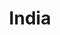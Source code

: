 ﻿---
title: "India"
permalink: periodes_609.html
layout: periode
dataInici: 1778
dataFi: 1783
sidebar: periodes
pares:
  - id: 607
    title: "Intervención Extranjera"
    dataInici: "(1778)"
    dataFi: "(1783)"

fills:
  - id: 610
    title: "Batalla de Sadras"
    dataInici: "(1782-02-17)"

  - id: 611
    title: "Batalla de Providien"
    dataInici: "(1782-04-12)"

  - id: 612
    title: "Batalla de Negapatam"
    dataInici: "(1782-07-06)"

  - id: 613
    title: "Batalla de Trincomalee"
    dataInici: "(1782-08-25)"
    dataFi: "(1782-09-03)"

  - id: 614
    title: "Batalla de Cuddalore"
    dataInici: "(1783-06-20)"

jocsPrincipals:
jocsEscenaris:
jocsEpoca:
jocsEpocaEscenaris:
---
